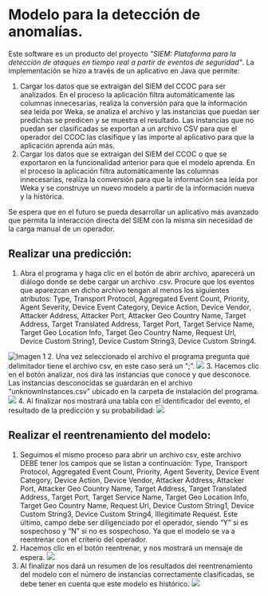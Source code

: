 # Modelo para la detección de anomalías. 

Este software es un producto del proyecto *"SIEM: Plataforma para la detección de ataques en tiempo real a partir de eventos de seguridad"*. La implementación se hizo a través de un aplicativo en Java que permite:

1. Cargar los datos que se extraigan del SIEM del CCOC para ser analizados. En el proceso la aplicación filtra automáticamente las columnas innecesarias, realiza la conversión para que la información sea leída por Weka, se analiza el archivo y las instancias que puedan ser predichas se predicen y se muestra el resultado. Las instancias que no puedan ser clasificadas se exportan a un archivo CSV para que el operador del CCOC las clasifique y las importe al aplicativo para que la aplicación aprenda aún más.
2. Cargar los datos que se extraigan del SIEM del CCOC o que se exportaron en la funcionalidad anterior para que el modelo aprenda. En el proceso la aplicación filtra automáticamente las columnas innecesarias, realiza la conversión para que la información sea leída por Weka y se construye un nuevo modelo a partir de la información nueva y la histórica.

Se espera que en el futuro se pueda desarrollar un aplicativo más avanzado que permita la interacción directa del SIEM con la misma sin necesidad de la carga manual de un operador.

## Realizar una predicción: 
1. Abra el programa y haga clic en el botón de abrir archivo, aparecerá un diálogo donde se debe cargar un archivo .csv. Procure que los eventos que aparezcan en dicho archivo tengan al menos los siguientes atributos: Type, Transport Protocol, Aggregated Event Count, Priority, Agent Severity, Device Event Category, Device Action, Device Vendor, Attacker Address, Attacker Port, Attacker Geo Country Name, Target Address, Target Translated Address, Target Port, Target Service Name, Target Geo Location Info, Target Geo Country Name, Request Url, Device Custom String1, Device Custom String3, Device Custom String4. 

![Imagen 1](http://i68.tinypic.com/2f04t43.png)
2. Una vez seleccionado el archivo el programa pregunta qué delimitador tiene el archivo csv, en este caso será un “;”. 
![](http://i64.tinypic.com/33w5s0i.png)
3. Hacemos clic en el botón analizar, nos dirá las instancias que conoce y que desconoce. Las instancias desconocidas se guardarán en el archivo “unknownInstances.csv” ubicado en la carpeta de instalación del programa. 
![](http://i63.tinypic.com/f3b9sj.png)
4. Al finalizar nos mostrará una tabla con el identificador del evento, el resultado de la predicción y su probabilidad: 
![](http://i68.tinypic.com/14n1glh.jpg)
## Realizar el reentrenamiento del modelo:
1. Seguimos el mismo proceso para abrir un archivo csv, este archivo DEBE tener los campos que se listan a continuación:  Type, Transport Protocol, Aggregated Event Count, Priority, Agent Severity, Device Event Category, Device Action, Device Vendor, Attacker Address, Attacker Port, Attacker Geo Country Name, Target Address, Target Translated Address, Target Port, Target Service Name, Target Geo Location Info, Target Geo Country Name, Request Url, Device Custom String1, Device Custom String3, Device Custom String4, Illegitimate Request. Este último, campo debe ser diligenciado por el operador, siendo “Y” si es sospechoso y “N” si no es sospechoso. Ya que el modelo se va a reentrenar con el criterio del operador.
2. Hacemos clic en el botón reentrenar, y nos mostrará un mensaje de espera. 
![](http://i65.tinypic.com/124f1qw.png)
3. Al finalizar nos dará un resumen de los resultados del reentrenamiento del modelo con el número de instancias correctamente clasificadas, se debe tener en cuenta que este modelo es histórico.
![](http://i64.tinypic.com/2lbcapw.jpg)

